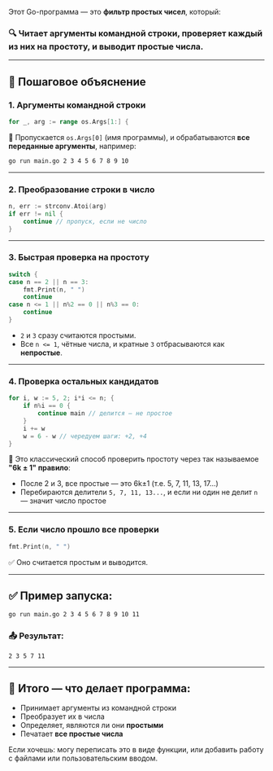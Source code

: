 Этот Go-программа — это **фильтр простых чисел**, который:

### 🔍 **Читает аргументы командной строки**, проверяет каждый из них на **простоту**, и **выводит простые числа**.

---

## 📌 Пошаговое объяснение

### 1. **Аргументы командной строки**

```go
for _, arg := range os.Args[1:] {
```

🔹 Пропускается `os.Args[0]` (имя программы), и обрабатываются **все переданные аргументы**, например:

```bash
go run main.go 2 3 4 5 6 7 8 9 10
```

---

### 2. **Преобразование строки в число**

```go
n, err := strconv.Atoi(arg)
if err != nil {
    continue // пропуск, если не число
}
```

---

### 3. **Быстрая проверка на простоту**

```go
switch {
case n == 2 || n == 3:
    fmt.Print(n, " ")
    continue
case n <= 1 || n%2 == 0 || n%3 == 0:
    continue
}
```

* `2` и `3` сразу считаются простыми.
* Все `n <= 1`, чётные числа, и кратные `3` отбрасываются как **непростые**.

---

### 4. **Проверка остальных кандидатов**

```go
for i, w := 5, 2; i*i <= n; {
    if n%i == 0 {
        continue main // делится — не простое
    }
    i += w
    w = 6 - w // чередуем шаги: +2, +4
}
```

🔹 Это классический способ проверить простоту через так называемое **"6k ± 1" правило**:

* После 2 и 3, все простые — это 6k±1 (т.е. 5, 7, 11, 13, 17...)
* Перебираются делители `5, 7, 11, 13...`, и если ни один не делит `n` — значит число простое

---

### 5. **Если число прошло все проверки**

```go
fmt.Print(n, " ")
```

✅ Оно считается простым и выводится.

---

## ✅ Пример запуска:

```bash
go run main.go 2 3 4 5 6 7 8 9 10 11
```

### 📤 Результат:

```
2 3 5 7 11 
```

---

## 🧠 Итого — что делает программа:

* Принимает аргументы из командной строки
* Преобразует их в числа
* Определяет, являются ли они **простыми**
* Печатает **все простые числа**

Если хочешь: могу переписать это в виде функции, или добавить работу с файлами или пользовательским вводом.

